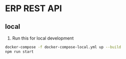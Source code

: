 # ERP REST API

## local

1. Run this for local development

```bash
docker-compose -f docker-compose-local.yml up --build
npm run start

```
